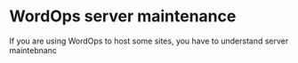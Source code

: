 # WordOps server maintenance

If you are using WordOps to host some sites, you have to understand server maintebnanc